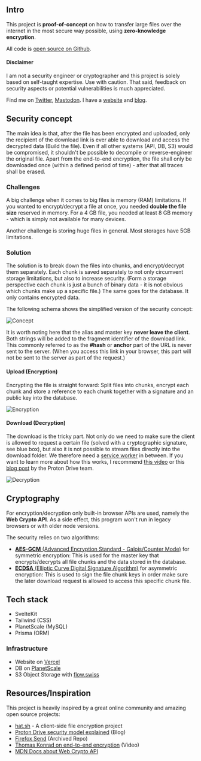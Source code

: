 ## Intro

This project is **proof-of-concept** on how to transfer large files over the internet in the most secure way possible, using **zero-knowledge encryption**.

All code is [open source on Github](https://github.com/stophecom/sharrr-svelte).

#### Disclaimer

I am not a security engineer or cryptographer and this project is solely based on self-taught expertise. Use with caution. That said, feedback on security aspects or potential vulnerabilities is much appreciated.

Find me on [Twitter](https://twitter.com/stophecom), [Mastodon](https://mastodon.social/@stophecom). I have a [website](https://www.stophe.com/) and [blog](https://blog.stophe.com/).

## Security concept

The main idea is that, after the file has been encrypted and uploaded, only the recipient of the download link is ever able to download and access the decrypted data (Build the file). Even if all other systems (API, DB, S3) would be compromised, it shouldn't be possible to decompile or reverse-engineer the original file. Apart from the end-to-end encryption, the file shall only be downloaded once (within a defined period of time) - after that all traces shall be erased.

### Challenges

A big challenge when it comes to big files is memory (RAM) limitations. If you wanted to encrypt/decrypt a file at once, you needed **double the file size** reserved in memory. For a 4 GB file, you needed at least 8 GB memory - which is simply not available for many devices.

Another challenge is storing huge files in general. Most storages have 5GB limitations.

### Solution

The solution is to break down the files into chunks, and encrypt/decrypt them separately. Each chunk is saved separately to not only circumvent storage limitations, but also to increase security. (Form a storage perspective each chunk is just a bunch of binary data - it is not obvious which chunks make up a specific file.) The same goes for the database. It only contains encrypted data.

The following schema shows the simplified version of the security concept:

![Concept](/images/about/about-overview.jpg)

It is worth noting here that the alias and master key **never leave the client**. Both strings will be added to the fragment identifier of the download link. This commonly referred to as the **#hash** or **anchor** part of the URL is never sent to the server. (When you access this link in your browser, this part will not be sent to the server as part of the request.)

#### Upload (Encryption)

Encrypting the file is straight forward: Split files into chunks, encrypt each chunk and store a reference to each chunk together with a signature and an public key into the database.

![Encryption](/images/about/about-encryption.jpg)

#### Download (Decryption)

The download is the tricky part. Not only do we need to make sure the client is allowed to request a certain file (solved with a cryptographic signature, see blue box), but also it is not possible to stream files directly into the download folder. We therefore need a [service worker](https://developer.mozilla.org/en-US/docs/Web/API/Service_Worker_API) in between. If you want to learn more about how this works, I recommend [this video](https://www.youtube.com/watch?v=SdePc87Ffik) or this [blog post](https://proton.me/blog/proton-drive-web-encryption-technique) by the Proton Drive team.

![Decryption](/images/about/about-decryption.jpg)

## Cryptography

For encryption/decryption only built-in browser APIs are used, namely the **Web Crypto API**. As a side effect, this program won't run in legacy browsers or with older node versions.

The security relies on two algorithms:

- [**AES-GCM** (Advanced Encryption Standard - Galois/Counter Mode)](https://en.wikipedia.org/wiki/Galois/Counter_Mode) for symmetric encryption: This is used for the master key that encrypts/decrypts all file chunks and the data stored in the database.
- [**ECDSA** (Elliptic Curve Digital Signature Algorithm)](https://en.wikipedia.org/wiki/Elliptic_Curve_Digital_Signature_Algorithm) for asymmetric encryption: This is used to sign the file chunk keys in order make sure the later download request is allowed to access this specific chunk file.

## Tech stack

- SvelteKit
- Tailwind (CSS)
- PlanetScale (MySQL)
- Prisma (ORM)

### Infrastructure

- Website on [Vercel](https://vercel.com/)
- DB on [PlanetScale](https://planetscale.com/)
- S3 Object Storage with [flow.swiss](https://flow.swiss)

## Resources/Inspiration

This project is heavily inspired by a great online community and amazing open source projects:

- [hat.sh](https://hat.sh/) - A client-side file encryption project
- [Proton Drive security model explained](https://proton.me/blog/protondrive-security) (Blog)
- [Firefox Send](https://github.com/mozilla/send) (Archived Repo)
- [Thomas Konrad on end-to-end encryption](https://www.youtube.com/watch?v=SdePc87Ffik) (Video)
- [MDN Docs about Web Crypto API](https://developer.mozilla.org/en-US/docs/Web/API/Web_Crypto_API)
